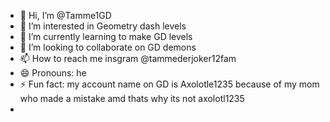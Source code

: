 - 👋 Hi, I’m @Tamme1GD
- 👀 I’m interested in Geometry dash levels
- 🌱 I’m currently learning to make GD levels
- 💞️ I’m looking to collaborate on GD demons 
- 📫 How to reach me insgram @tammederjoker12fam
- 😄 Pronouns: he
- ⚡ Fun fact: my account name on GD is Axolotle1235 because of my mom who made a mistake amd thats why its not axolotl1235
- 

<!---
Tamme1GD/Tamme1GD is a ✨ special ✨ repository because its `README.md` (this file) appears on your GitHub profile.
You can click the Preview link to take a look at your changes.
--->
